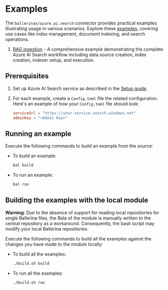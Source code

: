 # Examples

The `ballerinax/azure.ai.search` connector provides practical examples illustrating usage in various scenarios. Explore these [examples](https://github.com/ballerina-platform/module-ballerinax-azure.ai.search/tree/main/examples), covering use cases like index management, document indexing, and search operations.

1. [RAG ingestion](https://github.com/ballerina-platform/module-ballerinax-azure.ai.search/tree/main/examples/rag-ingestion) - A comprehensive example demonstrating the complete Azure AI Search workflow including data source creation, index creation, indexer setup, and execution.

## Prerequisites

1. Set up Azure AI Search service as described in the [Setup guide](https://central.ballerina.io/ballerinax/azure.ai.search/latest#setup-guide).

2. For each example, create a `Config.toml` file the related configuration. Here's an example of how your `Config.toml` file should look:

    ```toml
    serviceUrl = "https://your-service.search.windows.net"
    adminKey = "<Admin Key>"
    ```

## Running an example

Execute the following commands to build an example from the source:

* To build an example:

    ```bash
    bal build
    ```

* To run an example:

    ```bash
    bal run
    ```

## Building the examples with the local module

**Warning**: Due to the absence of support for reading local repositories for single Ballerina files, the Bala of the module is manually written to the central repository as a workaround. Consequently, the bash script may modify your local Ballerina repositories.

Execute the following commands to build all the examples against the changes you have made to the module locally:

* To build all the examples:

    ```bash
    ./build.sh build
    ```

* To run all the examples:

    ```bash
    ./build.sh run
    ```

